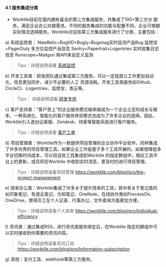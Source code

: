 #### 4.1 服务集成分类
* Worktile目前在国内拥有最全的第三方集成服务，共集成了100+第三方分 服务，满足企业办公对接需求。不同的服务集成的功能与配置不同，企业可根据实际情况选择服务。Worktile对这些第三方集成服务进行了分类，主要包括：

 a) 系统监控类：
   NewRelic+BugHD+Bugly+Bugsnag实时监测产品Bug
   监控宝+PagerDuty 多方位监控产品信息
   Sentry+Papertrail+Logentries 实时收集日志信息
   Runscope+Mailgun 用API来自定义监测
> Tips：详细说明请看  [系统监控](https://worktile.com/blog/pro/system-monitoring_)
 
  b) 开发工具类：研发团队通过集成第三方服务，可以一定程度让工作更加自动化，信息更加同步，减少不必要的人工      资源消耗。开发工具类服务如Github、CircleCI、Logentries、监控宝、青云等。
> Tips： 详细说明请看 [研发专供](https://worktile.com/blog/pro/for-research-and-development)

  c) 客户支持类：“客户至上”的企业服务模式越来越成为一个企业立足的成长与根本，一种系统化、智能化的客户服务体验模式也成为了许多企业的选择。因此，Worktile引入逸创云客服、Zendesk、待客等智能系统进行客户服务。
  > Tips：详细说明请看 [客户工单](https://worktile.com/blog/pro/customer-orders)

  d) 项目管理类：Worktile作为一款提供项目管理的企业协作平台软件，同样集成了许多优秀的项目管理工具。如果企业工作是基于多个工具开展的，如果想降低多平台切换时间成本，可以将这些工具集成到Worktile 的指定群组中，相应工具平台上的更新，成员将在Worktile 中收到实时消息，更及时的进行项目管理。
  > Tips：详细说明请看项目管理 https://worktile.com/blog/pro/the-project-management
  
  e) 效率办公类：Worktile集成了许多关于提升效率的工具，其中有关于笔记类的如印象笔记、有道云笔记、为知笔记、OneNote，在线协作类如ProcessOn、OneDrive，使得员工在个人记录、行事办公、文件查询方面更加方便。
  >Tips：详细说明请看个人效率 https://worktile.com/blog/pro/individual-efficiency
  
  f) 资讯类：通过集成RSS，进行资讯类服务绑定后，在Worktile 指定的群组中可以实时接收到你需要的资讯内容。
  >Tips：详细说明请看资讯订阅 https://worktile.com/blog/pro/Information-subscription
  
  g) 其他：支付工具、webhook等第三方服务。
